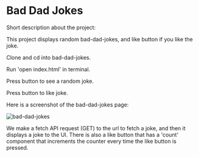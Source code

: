 # Bad Dad Jokes

Short description about the project:

This project displays random bad-dad-jokes, and like button if you like the joke.

Clone and cd into bad-dad-jokes.

Run 'open index.html' in terminal.

Press button to see a random joke.
 
Press button to like joke.

Here is a screenshot of the bad-dad-jokes page:
 
 ![bad-dad-jokes](https://user-images.githubusercontent.com/72527380/148710233-cee0b9c1-325d-4b5f-a385-e053fc34d53c.png)
 
We make a fetch API request (GET) to the url to fetch a joke, and then it displays a joke to the UI. There is also a like button that has a 'count' component that increments the counter every time the like button is pressed.
